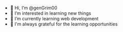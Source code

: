 - 👋 Hi, I’m @genGrim00 
- 👀 I’m interested in learning new things
- 🌱 I’m currently learning web development
- 💞️ I'm always grateful for the learning opportunities


<!---
genGrim00/genGrim00 is a ✨ special ✨ repository because its `README.md` (this file) appears on your GitHub profile.
You can click the Preview link to take a look at your changes.
--->
